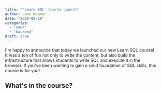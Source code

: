 ```yaml
---
title: "'Learn SQL' Course Launch"
author: Lane Wagner
date: "2020-09-19"
categories: 
  - "news"
  - "backend"
draft: true
---
```


I'm happy to announce that today we launched our new Learn SQL course! It was a ton of fun not only to write the content, but also build the infrastructure that allows students to write SQL and execute it in the browser. If you've been wanting to gain a solid foundation of SQL skills, this course is for you!

## What's in the course?
